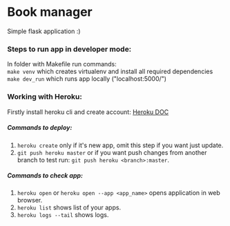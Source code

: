 # Book manager
Simple flask application :)

### Steps to run app in developer mode:
In folder with Makefile run commands:<br>
`make venv` which creates virtualenv and install all required dependencies<br>
`make dev_run` which runs app locally ("localhost:5000/")

### Working with Heroku:
Firstly install heroku cli and create account: [Heroku DOC](https://devcenter.heroku.com/articles/getting-started-with-python)<br>

##### Commands to deploy:
1. `heroku create` only if it's new app, omit this step if you want just update.
2. `git push heroku master` or if you want push changes from another branch to test run: `git push heroku <branch>:master`.

##### Commands to check app:
1. `heroku open` or `heroku open --app <app_name>` opens application in web browser.
2. `heroku list` shows list of your apps.
3. `heroku logs --tail` shows logs.
